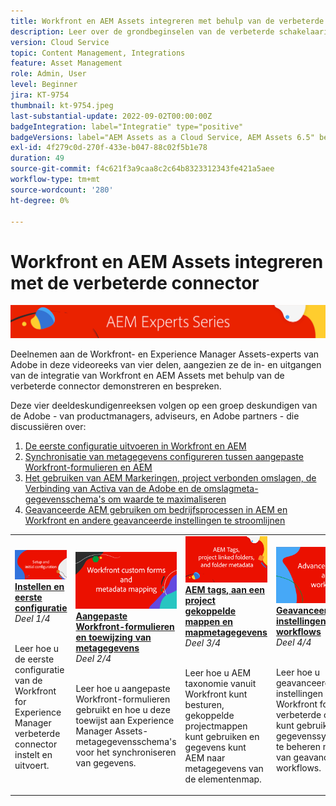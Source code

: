 ```yaml
---
title: Workfront en AEM Assets integreren met behulp van de verbeterde connector
description: Leer over de grondbeginselen van de verbeterde schakelaarintegratie van Adobe Workfront en Experience Manager Assets.
version: Cloud Service
topic: Content Management, Integrations
feature: Asset Management
role: Admin, User
level: Beginner
jira: KT-9754
thumbnail: kt-9754.jpeg
last-substantial-update: 2022-09-02T00:00:00Z
badgeIntegration: label="Integratie" type="positive"
badgeVersions: label="AEM Assets as a Cloud Service, AEM Assets 6.5" before-title="false"
exl-id: 4f279c0d-270f-433e-b047-88c02f5b1e78
duration: 49
source-git-commit: f4c621f3a9caa8c2c64b8323312343fe421a5aee
workflow-type: tm+mt
source-wordcount: '280'
ht-degree: 0%

---
```


# Workfront en AEM Assets integreren met de verbeterde connector

![AEM Deskundigenreeks](./assets/banner.png)

Deelnemen aan de Workfront- en Experience Manager Assets-experts van Adobe in deze videoreeks van vier delen, aangezien ze de in- en uitgangen van de integratie van Workfront en AEM Assets met behulp van de verbeterde connector demonstreren en bespreken.

Deze vier deeldeskundigenreeksen volgen op een groep deskundigen van de Adobe - van productmanagers, adviseurs, en Adobe partners - die discussiëren over:

1. [De eerste configuratie uitvoeren in Workfront en AEM](./setup.md)
2. [Synchronisatie van metagegevens configureren tussen aangepaste Workfront-formulieren en AEM](./custom-forms.md)
3. [Het gebruiken van AEM Markeringen, project verbonden omslagen, de Verbinding van Activa van de Adobe en de omslagmeta-gegevensschema&#39;s om waarde te maximaliseren](./aem-tags-project-linked-folders-and-folder-metadata.md)
4. [Geavanceerde AEM gebruiken om bedrijfsprocessen in AEM en Workfront en andere geavanceerde instellingen te stroomlijnen](./advanced-settings-and-workflows.md)

<table>
  <td>
      <a href="./setup.md">
        <img alt="Instellen en eerste configuratie" 
             src="./assets/setup.png">
      </a>
      <div>
         <a href="./setup.md"><strong>Instellen en eerste configuratie</strong></a>
         <br/><em>Deel 1/4</em>
      </div>
      <p>
        <br/>
         Leer hoe u de eerste configuratie van de Workfront for Experience Manager verbeterde connector instelt en uitvoert.
      </p>
   </td>
   <!-- Workfront custom forms and metadata mapping -->
   <td>
      <a href="./custom-forms.md">
        <img alt="Aangepaste Workfront-formulieren en toewijzing van metagegevens" 
             src="./assets/custom-forms.png">
      </a>
      <div>
         <a href="./custom-forms.md"><strong>Aangepaste Workfront-formulieren en toewijzing van metagegevens</strong></a>
         <br/><em>Deel 2/4</em>
      </div>
      <p>
        <br/>
         Leer hoe u aangepaste Workfront-formulieren gebruikt en hoe u deze toewijst aan Experience Manager Assets-metagegevensschema's voor het synchroniseren van gegevens.
      </p>
    </td>
    <!-- AEM Tags, project linked folders, and folder metadata -->
    <td>
      <a href="./aem-tags-project-linked-folders-and-folder-metadata.md">
        <img alt="AEM tags, aan een project gekoppelde mappen en mapmetagegevens" 
             src="./assets/aem-tags.png">
      </a>
      <div>
         <a href="./aem-tags-project-linked-folders-and-folder-metadata.md"><strong>AEM tags, aan een project gekoppelde mappen en mapmetagegevens</strong></a>
         <br/><em>Deel 3/4</em> 
      </div>
      <p>
        <br/>
            Leer hoe u AEM taxonomie vanuit Workfront kunt besturen, gekoppelde projectmappen kunt gebruiken en gegevens kunt AEM naar metagegevens van de elementenmap.
      </p>
   </td>   
   <!-- Advanced workflows -->
    <td>
      <a href="./advanced-settings-and-workflows.md">
        <img alt="Geavanceerde instellingen en workflows" 
             src="./assets/advanced.png">
      </a>
      <div>
         <a href="./advanced-settings-and-workflows.md"><strong>Geavanceerde instellingen en workflows</strong></a>
         <br/><em>Deel 4/4</em>
      </div>
      <p>
        <br/>
            Leer hoe u geavanceerde instellingen voor de Workfront for AEM verbeterde connector kunt gebruiken om gegevenssynchronisatie te beheren met behulp van geavanceerde workflows.
      </p>
   </td>
  </tr>  
</tbody></table>

